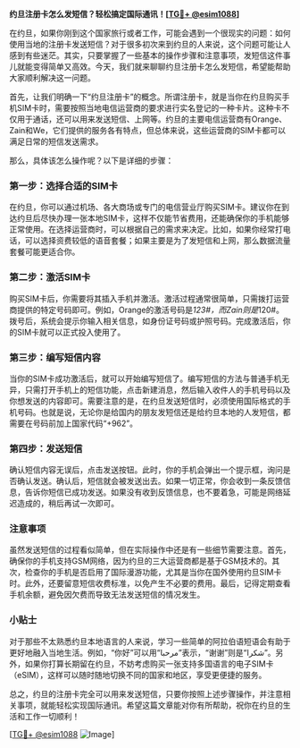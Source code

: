 **约旦注册卡怎么发短信？轻松搞定国际通讯！[[TG💪+ @esim1088](https://t.me/s/esim1088)]**

在约旦，如果你刚到这个国家旅行或者工作，可能会遇到一个很现实的问题：如何使用当地的注册卡发送短信？对于很多初次来到约旦的人来说，这个问题可能让人感到有些迷茫。其实，只要掌握了一些基本的操作步骤和注意事项，发短信这件事儿就能变得简单又高效。今天，我们就来聊聊约旦注册卡怎么发短信，希望能帮助大家顺利解决这一问题。

首先，让我们明确一下“约旦注册卡”的概念。所谓注册卡，就是当你在约旦购买手机SIM卡时，需要按照当地电信运营商的要求进行实名登记的一种卡片。这种卡不仅用于通话，还可以用来发送短信、上网等。约旦的主要电信运营商有Orange、Zain和We，它们提供的服务各有特点，但总体来说，这些运营商的SIM卡都可以满足日常的短信发送需求。

那么，具体该怎么操作呢？以下是详细的步骤：

### 第一步：选择合适的SIM卡

在约旦，你可以通过机场、各大商场或专门的电信营业厅购买SIM卡。建议你在到达约旦后尽快办理一张本地SIM卡，这样不仅能节省费用，还能确保你的手机能够正常使用。在选择运营商时，可以根据自己的需求来决定。比如，如果你经常打电话，可以选择资费较低的语音套餐；如果主要是为了发短信和上网，那么数据流量套餐可能更适合你。

### 第二步：激活SIM卡

购买SIM卡后，你需要将其插入手机并激活。激活过程通常很简单，只需拨打运营商提供的特定号码即可。例如，Orange的激活号码是*123#，而Zain则是*120#。拨号后，系统会提示你输入相关信息，如身份证号码或护照号码。完成激活后，你的SIM卡就可以正式投入使用了。

### 第三步：编写短信内容

当你的SIM卡成功激活后，就可以开始编写短信了。编写短信的方法与普通手机无异，只需打开手机上的短信功能，点击新建消息，然后输入收件人的手机号码以及你想发送的内容即可。需要注意的是，在约旦发送短信时，必须使用国际格式的手机号码。也就是说，无论你是给国内的朋友发短信还是给约旦本地的人发短信，都需要在号码前加上国家代码“+962”。

### 第四步：发送短信

确认短信内容无误后，点击发送按钮。此时，你的手机会弹出一个提示框，询问是否确认发送。确认后，短信就会被发送出去。如果一切正常，你会收到一条反馈信息，告诉你短信已成功发送。如果没有收到反馈信息，也不要着急，可能是网络延迟造成的，稍后再试一次即可。

### 注意事项

虽然发送短信的过程看似简单，但在实际操作中还是有一些细节需要注意。首先，确保你的手机支持GSM网络，因为约旦的三大运营商都是基于GSM技术的。其次，检查你的手机是否启用了国际漫游功能，尤其是当你在国外使用约旦SIM卡时。此外，还要留意短信收费标准，以免产生不必要的费用。最后，记得定期查看手机余额，避免因欠费而导致无法发送短信的情况发生。

### 小贴士

对于那些不太熟悉约旦本地语言的人来说，学习一些简单的阿拉伯语短语会有助于更好地融入当地生活。例如，“你好”可以用“مرحبا”表示，“谢谢”则是“شكرا”。另外，如果你打算长期留在约旦，不妨考虑购买一张支持多国语言的电子SIM卡（eSIM），这样可以随时随地切换不同的国家和地区，享受更便捷的服务。

总之，约旦的注册卡完全可以用来发送短信，只要你按照上述步骤操作，并注意相关事项，就能轻松实现国际通讯。希望这篇文章能对你有所帮助，祝你在约旦的生活和工作一切顺利！

[[TG💪+ @esim1088](https://t.me/s/esim1088) ![Image](https://i.postimg.cc/4NQfJmqS/Snipaste-2025-05-13-00-14-12.png)]